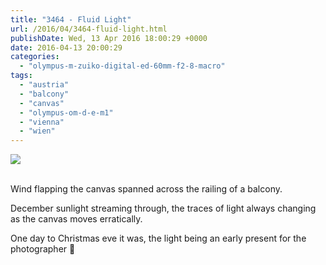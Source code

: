 ```yaml
---
title: "3464 - Fluid Light"
url: /2016/04/3464-fluid-light.html
publishDate: Wed, 13 Apr 2016 18:00:29 +0000
date: 2016-04-13 20:00:29
categories: 
  - "olympus-m-zuiko-digital-ed-60mm-f2-8-macro"
tags: 
  - "austria"
  - "balcony"
  - "canvas"
  - "olympus-om-d-e-m1"
  - "vienna"
  - "wien"
---
```

<div class="container">
<div class="center"><a target="_blank" href="https://d25zfm9zpd7gm5.cloudfront.net/1200x1200/2015/20151223_153731_lr.jpg"><img class="webfeedsFeaturedVisual" src="https://d25zfm9zpd7gm5.cloudfront.net/0600x0600/2015/20151223_153731_lr.jpg" /></a></div>
</div>
<br />

Wind flapping the canvas spanned across the railing of a balcony.

<a target="_blank" href="https://d25zfm9zpd7gm5.cloudfront.net/1200x1200/2015/20151223_152301_lr.jpg"><img style="margin: 0pt 10px 0pt 0px; float: left;" src="https://d25zfm9zpd7gm5.cloudfront.net/0150x0150/2015/20151223_152301_lr.jpg" alt="" border="0" /></a> December sunlight streaming through, the traces of light always changing as the canvas moves erratically. 

One day to Christmas eve it was, the light being an early present for the photographer 🙂
